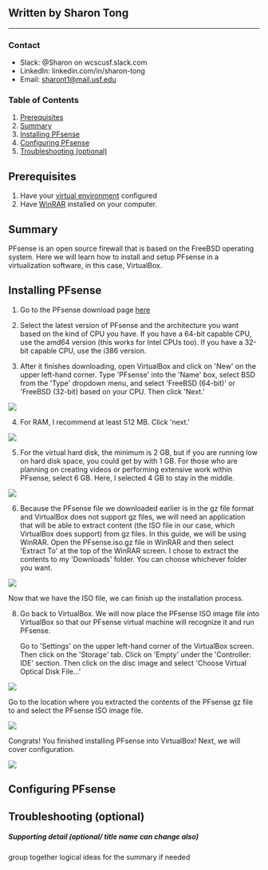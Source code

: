 ## Written by Sharon Tong
_________________________

### Contact
- Slack: @Sharon on wcscusf.slack.com
- LinkedIn: linkedin.com/in/sharon-tong
- Email: sharont1@mail.usf.edu
### Table of Contents
1. [Prerequisites](#id-link-to-section)
2. [Summary](#id-link-to-section)
3. [Installing PFsense](#id-link-to-section)
4. [Configuring PFsense](#id-link-to-section)
5. [Troubleshooting (optional)](#id-link-to-section)

## Prerequisites <a id="id-link-to-section"></a>
1. Have your [virtual environment](https://www.virtualbox.org/wiki/Downloads) configured
2. Have [WinRAR](https://www.win-rar.com/start.html?&L=0) installed on your computer.

## Summary <a id="id-link-to-section"></a>
PFsense is an open source firewall that is based on the FreeBSD operating system. Here we will learn how to install and setup PFsense in a virtualization software, in this case, VirtualBox.

## Installing PFsense <a id="id-link-to-section"></a>
1. Go to the PFsense download page [here](https://www.pfsense.org/download/)

2. Select the latest version of PFsense and the architecture you want based on the kind of CPU you have.
   If you have a 64-bit capable CPU, use the amd64 version (this works for Intel CPUs too). 
   If you have a 32-bit capable CPU, use the i386 version.

3. After it finishes downloading, open VirtualBox and click on 'New' on the upper left-hand corner. Type 'PFsense' into the 'Name' box,
   select BSD from the 'Type' dropdown menu, and select 'FreeBSD (64-bit)' or 'FreeBSD (32-bit) based on your CPU. Then click 'Next.'

![](createVM.png)

4. For RAM, I recommend at least 512 MB. Click 'next.'

![](memorySize.png)

5. For the virtual hard disk, the minimum is 2 GB, but if you are running low on hard disk space, you could get by with 1 GB. For those    who are planning on creating videos or performing extensive work within PFsense, select 6 GB. Here, I selected 4 GB to stay in the      middle.

![](createVirtualHardDisk.png)

6. Because the PFsense file we downloaded earlier is in the gz file format and VirtualBox does not support gz files, we will need an        application that will be able to extract content (the ISO file in our case, which VirtualBox does support) from gz files. In this        guide, we will be using WinRAR. Open the PFsense.iso.gz file in WinRAR and then select 'Extract To' at the top of the WinRAR screen.    I chose to extract the contents to my 'Downloads' folder. You can choose whichever folder you want.

![](extractISO.png)

Now that we have the ISO file, we can finish up the installation process.

8. Go back to VirtualBox. We will now place the PFsense ISO image file into VirtualBox so that our PFsense virtual machine will            recognize it and run PFsense.

   Go to 'Settings' on the upper left-hand corner of the VirtualBox screen. Then click on the 'Storage' tab. Click on 'Empty' under the    'Controller: IDE' section. Then click on the disc image and select 'Choose Virtual Optical Disk File...'

![](storingFile.png)

   Go to the location where you extracted the contents of the PFsense gz file to and select the PFsense ISO image file.

![](isoFileSuccess.png)

Congrats! You finished installing PFsense into VirtualBox! Next, we will cover configuration.

![](installSuccess.png) 

## Configuring PFsense <a id="id-link-to-section"></a>

## Troubleshooting (optional) <a id="id-link-to-section"></a>

##### Supporting detail (optional/ title name can change also)
group together logical ideas for the summary if needed
